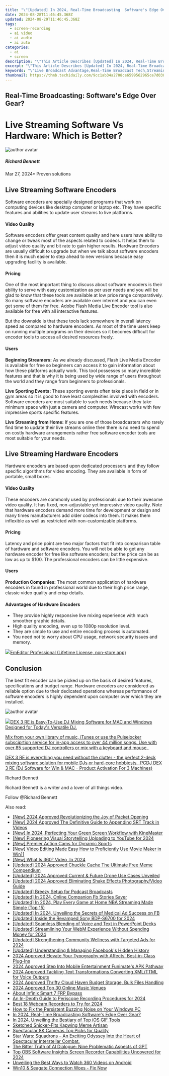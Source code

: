 ```yaml
---
title: "\"[Updated] In 2024, Real-Time Broadcasting  Software's Edge Over Gear?\""
date: 2024-08-28T11:46:45.368Z
updated: 2024-08-29T11:46:45.368Z
tags: 
  - screen-recording
  - ai video
  - ai audio
  - ai auto
categories: 
  - ai
  - screen
description: "\"This Article Describes [Updated] In 2024, Real-Time Broadcasting: Software's Edge Over Gear?\""
excerpt: "\"This Article Describes [Updated] In 2024, Real-Time Broadcasting: Software's Edge Over Gear?\""
keywords: "\"Live Broadcast Advantage,Real-Time Broadcast Tech,Streaming Software Edge,Gear Vs. Broadcasting Software,Broadcasting Software Innovation,Digital Broadcasting Solutions,Technology in Live Transmission\""
thumbnail: https://thmb.techidaily.com/9cc1ab34a2708ce6599562965ce7d038d6461c86c7f5043e45b0cca41d824dbd.jpg
---
```


## Real-Time Broadcasting: Software's Edge Over Gear?

# Live Streaming Software Vs Hardware: Which is Better?

![author avatar](https://images.wondershare.com/filmora/article-images/richard-bennett.jpg)

##### Richard Bennett

 Mar 27, 2024• Proven solutions

## Live Streaming Software Encoders

 Software encoders are specially designed programs that work on computing devices like desktop computer or laptop etc. They have specific features and abilities to update user streams to live platforms.

#### Video Quality

 Software encoders offer great content quality and here users have ability to change or tweak most of the aspects related to codecs. It helps them to adjust video quality and bit rate to gain higher results. Hardware Encoders are usually difficult to upgrade but when we talk about software encoders then it is much easier to step ahead to new versions because easy upgrading facility is available.

#### Pricing

 One of the most important thing to discuss about software encoders is their ability to serve with easy customization as per user needs and you will be glad to know that these tools are available at low price range comparatively. So many software encoders are available over internet and you can even get some of them for free. Adobe Flash Media Live Encoder tool is also available for free with all interactive features.

 But the downside is that these tools lack somewhere in overall latency speed as compared to hardware encoders. As most of the time users keep on running multiple programs on their devices so it becomes difficult for encoder tools to access all desired resources freely.

#### Users

**Beginning Streamers:** As we already discussed, Flash Live Media Encoder is available for free so beginners can access it to gain information about how these platforms actually work. This tool possesses so many incredible features and that is why it is being used by wide range of users throughout the world and they range from beginners to professionals.

**Live Sporting Events:** These sporting events often take place in field or in gym areas so it is good to have least complexities involved with encoders. Software encoders are most suitable to such needs because they take minimum space with just a camera and computer. Wirecast works with few impressive sports specific features.

**Live Streaming from Home:** If you are one of those broadcasters who rarely find time to update their live streams online then there is no need to spend on costly hardware arrangements rather free software encoder tools are most suitable for your needs.

## Live Streaming Hardware Encoders

 Hardware encoders are based upon dedicated processors and they follow specific algorithms for video encoding. They are available in form of portable, small boxes.

#### Video Quality

 These encoders are commonly used by professionals due to their awesome video quality. It has fixed, non-adjustable yet impressive video quality. Note that hardware encoders demand more time for development or design and many times manufacturers add older codecs into them. It makes them inflexible as well as restricted with non-customizable platforms.

#### Pricing

 Latency and price point are two major factors that fit into comparison table of hardware and software encoders. You will not be able to get any hardware encoder for free like software encoders; but the price can be as low as up to $100\. The professional encoders can be little expensive.

#### Users

**Production Companies:** The most common application of hardware encoders in found in professional world due to their high price range, classic video quality and crisp details.

#### Advantages of Hardware Encoders

* They provide highly responsive live mixing experience with much smoother graphic details.
* High quality encoding, even up to 1080p resolution level.
* They are simple to use and entire encoding process is automated.
* You need not to worry about CPU usage, network security issues and memory.

<!-- affiliate ads begin -->
<a href="https://shop.emeditor.com/order/checkout.php?PRODS=4631722&QTY=1&AFFILIATE=108875&CART=1"><img src="https://www.emeditor.com/wp-content/uploads/2023/05/frontpage2-2048x588.webp" border="0">EmEditor Professional (Lifetime License, non-store app)</a>
<!-- affiliate ads end -->
## Conclusion

 The best fit encoder can be picked up on the basis of desired features, specifications and budget range. Hardware encoders are considered as reliable option due to their dedicated operations whereas performance of software encoders is highly dependent upon computer over which they are installed.

![author avatar](https://images.wondershare.com/filmora/article-images/richard-bennett.jpg)

<!-- affiliate ads begin -->
<a href="https://shop.pcdj.com/order/checkout.php?PRODS=4698827&QTY=1&AFFILIATE=108875&CART=1"> <img src="https://secure.avangate.com/images/merchant/47f4b6321e9fd8e8f7326a6adc1a7c1e/products/dex3REpage-newmainscreenshot.png" border="0">DEX 3 RE is Easy-To-Use DJ Mixing Software for MAC and Windows Designed for Today's Versatile DJ. 

 Mix from your own library of music, iTunes or use the Pulselocker subsciprtion service for in-app access to over 44 million songs. Use with over 85 supported DJ controllers or mix with a keyboard and mouse.  

 DEX 3 RE is everything you need without the clutter - the perfect 2-deck mixing software solution for mobile DJs or hard-core hobbiests.  
 PCDJ DEX 3 RE (DJ Software for Win & MAC - Product Activation For 3 Machines)</a>
<!-- affiliate ads end -->
Richard Bennett

Richard Bennett is a writer and a lover of all things video.

Follow @Richard Bennett


<ins class="adsbygoogle"
     style="display:block"
     data-ad-format="autorelaxed"
     data-ad-client="ca-pub-7571918770474297"
     data-ad-slot="1223367746"></ins>



<ins class="adsbygoogle"
     style="display:block"
     data-ad-client="ca-pub-7571918770474297"
     data-ad-slot="8358498916"
     data-ad-format="auto"
     data-full-width-responsive="true"></ins>


<span class="atpl-alsoreadstyle">Also read:</span>
<div><ul>
<li><a href="https://fox-info.techidaily.com/new-2024-approved-revolutionizing-the-joy-of-packet-opening/"><u>[New] 2024 Approved  Revolutionizing the Joy of Packet Opening</u></a></li>
<li><a href="https://fox-boxes.techidaily.com/new-2024-approved-the-definitive-guide-to-appending-srt-track-in-videos/"><u>[New] 2024 Approved  The Definitive Guide to Appending SRT Track in Videos</u></a></li>
<li><a href="https://fox-boxes.techidaily.com/new-in-2024-perfecting-your-green-screen-workflow-with-kinemaster/"><u>[New] In 2024, Perfecting Your Green Screen Workflow with KineMaster</u></a></li>
<li><a href="https://fox-boxes.techidaily.com/new-pioneering-visual-storytelling-uploading-to-youtube-for-2024/"><u>[New] Pioneering Visual Storytelling  Uploading to YouTube for 2024</u></a></li>
<li><a href="https://extra-guidance.techidaily.com/new-premier-action-cams-for-dynamic-sports/"><u>[New] Premier Action Cams for Dynamic Sports</u></a></li>
<li><a href="https://fox-boxes.techidaily.com/new-video-editing-made-easy-how-to-proficiently-use-movie-maker-in-win11/"><u>[New] Video Editing Made Easy  How to Proficiently Use Movie Maker in Win11</u></a></li>
<li><a href="https://fox-boxes.techidaily.com/new-what-is-360-video-in-2024/"><u>[New] What Is 360° Video, In 2024</u></a></li>
<li><a href="https://fox-boxes.techidaily.com/updated-2024-approved-chuckle-cache-the-ultimate-free-meme-compendium/"><u>[Updated] 2024 Approved  Chuckle Cache  The Ultimate Free Meme Compendium</u></a></li>
<li><a href="https://fox-boxes.techidaily.com/updated-2024-approved-current-and-future-drone-use-cases-unveiled/"><u>[Updated] 2024 Approved  Current & Future  Drone Use Cases Unveiled</u></a></li>
<li><a href="https://fox-boxes.techidaily.com/updated-2024-approved-eliminating-shake-effects-photographyvideo-guide/"><u>[Updated] 2024 Approved  Eliminating Shake Effects  Photography/Video Guide</u></a></li>
<li><a href="https://fox-boxes.techidaily.com/updated-breezy-setup-for-podcast-broadcasts/"><u>[Updated] Breezy Setup for Podcast Broadcasts</u></a></li>
<li><a href="https://facebook-video-recording.techidaily.com/updated-in-2024-online-companion-fb-stories-saver/"><u>[Updated] In 2024, Online Companion  Fb Stories Saver</u></a></li>
<li><a href="https://fox-boxes.techidaily.com/updated-in-2024-play-every-game-at-home-nba-streaming-made-simple-top-15/"><u>[Updated] In 2024, Play Every Game at Home  NBA Streaming Made Simple (Top 15)</u></a></li>
<li><a href="https://fox-boxes.techidaily.com/updated-in-2024-unveiling-the-secrets-of-medical-ad-success-on-fb/"><u>[Updated] In 2024, Unveiling the Secrets of Medical Ad Success on FB</u></a></li>
<li><a href="https://fox-boxes.techidaily.com/updated-inside-the-revamped-sony-bdp-s6700-for-2024/"><u>[Updated] Inside the Revamped Sony BDP-S6700 for 2024</u></a></li>
<li><a href="https://fox-boxes.techidaily.com/updated-seamless-blending-of-voice-and-text-in-powerpoint-decks/"><u>[Updated] Seamless Blending of Voice and Text in PowerPoint Decks</u></a></li>
<li><a href="https://vp-tips.techidaily.com/updated-streamlining-your-webm-experience-without-spending-money-for-2024/"><u>[Updated] Streamlining Your WebM Experience Without Spending Money for 2024</u></a></li>
<li><a href="https://fox-boxes.techidaily.com/updated-strengthening-community-wellness-with-targeted-ads-for-2024/"><u>[Updated] Strengthening Community Wellness with Targeted Ads for 2024</u></a></li>
<li><a href="https://fox-boxes.techidaily.com/updated-understanding-and-managing-facebooks-hidden-history/"><u>[Updated] Understanding & Managing Facebook's Hidden History</u></a></li>
<li><a href="https://fox-boxes.techidaily.com/2024-approved-elevate-your-typography-with-affects-best-in-class-plug-ins/"><u>2024 Approved  Elevate Your Typography with Affects' Best-in-Class Plug-Ins</u></a></li>
<li><a href="https://fox-boxes.techidaily.com/2024-approved-step-into-mobile-entertainment-funimates-apk-pathway/"><u>2024 Approved  Step Into Mobile Entertainment  Funimate's APK Pathway</u></a></li>
<li><a href="https://fox-boxes.techidaily.com/2024-approved-tackling-text-transformations-converting-xmlttml-for-voice-outputs/"><u>2024 Approved  Tackling Text Transformations  Converting XML/TTML for Voice Outputs</u></a></li>
<li><a href="https://fox-boxes.techidaily.com/2024-approved-thrifty-cloud-haven-budget-storage-bulk-files-handling/"><u>2024 Approved  Thrifty Cloud Haven  Budget Storage, Bulk Files Handling</u></a></li>
<li><a href="https://some-skills.techidaily.com/2024-approved-top-30-online-music-venues/"><u>2024 Approved  Top 30 Online Music Venues</u></a></li>
<li><a href="https://bypass-frp.techidaily.com/about-infinix-smart-7-frp-bypass-by-drfone-android/"><u>About Infinix Smart 7 FRP Bypass</u></a></li>
<li><a href="https://fox-boxes.techidaily.com/an-in-depth-guide-to-periscope-recording-procedures-for-2024/"><u>An In-Depth Guide to Periscope Recording Procedures for 2024</u></a></li>
<li><a href="https://extra-hints.techidaily.com/best-18-webcam-recorders-to-try-for-2024/"><u>Best 18 Webcam Recorders to Try for 2024</u></a></li>
<li><a href="https://sound-issues.techidaily.com/how-to-fix-the-persistent-buzzing-noise-on-your-windows-pc/"><u>How to Fix the Persistent Buzzing Noise on Your Windows PC</u></a></li>
<li><a href="https://fox-boxes.techidaily.com/in-2024-real-time-broadcasting-softwares-edge-over-gear/"><u>In 2024, Real-Time Broadcasting  Software's Edge Over Gear?</u></a></li>
<li><a href="https://fox-boxes.techidaily.com/in-2024-unveiling-the-bestiary-of-top-ios-gif-tools/"><u>In 2024, Unveiling the Bestiary of Top iOS GIF Tools</u></a></li>
<li><a href="https://fox-boxes.techidaily.com/sketched-snicker-fits-kapwing-meme-artisan/"><u>Sketched Snicker-Fits  Kapwing Meme Artisan</u></a></li>
<li><a href="https://fox-boxes.techidaily.com/spectacular-8k-cameras-top-picks-for-quality/"><u>Spectacular 8K Cameras  Top Picks for Quality</u></a></li>
<li><a href="https://buynow-info.techidaily.com/1722808430181-star-wars-squadrons-an-exciting-odyssey-into-the-heart-of-spectacular-interstellar-combat/"><u>Star Wars: Squadrons – An Exciting Odyssey Into the Heart of Spectacular Interstellar Combat.</u></a></li>
<li><a href="https://tech-haven.techidaily.com/the-bitter-truth-of-ai-dialogue-nine-problematic-aspects-of-gpt/"><u>The Bitter Truth of AI Dialogue: Nine Problematic Aspects of GPT</u></a></li>
<li><a href="https://on-screen-recording.techidaily.com/top-obs-software-insights-screen-recorder-capabilities-uncovered-for-2024/"><u>Top OBS Software Insights  Screen Recorder Capabilities Uncovered for 2024</u></a></li>
<li><a href="https://fox-boxes.techidaily.com/unveiling-the-best-ways-to-watch-360-videos-on-android/"><u>Unveiling the Best Ways to Watch 360 Videos on Android</u></a></li>
<li><a href="https://driver-error.techidaily.com/win10-and-seagate-connection-woes-fix-now/"><u>Win10 & Seagate Connection Woes - Fix Now</u></a></li>
</ul></div>
